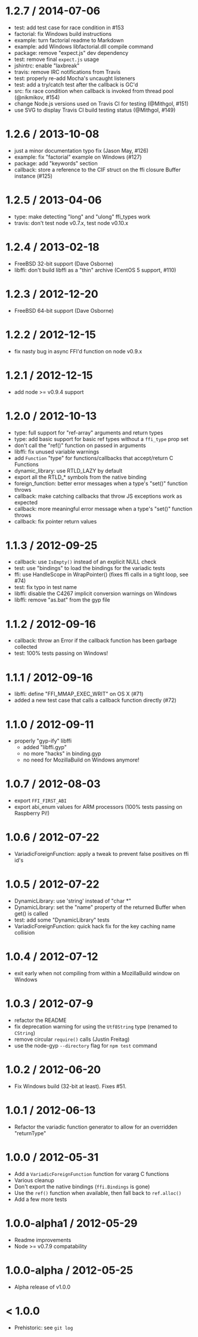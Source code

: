 
1.2.7 / 2014-07-06
==================

 * test: add test case for race condition in #153
 * factorial: fix Windows build instructions
 * example: turn factorial readme to Markdown
 * example: add Windows libfactorial.dll compile command
 * package: remove "expect.js" dev dependency
 * test: remove final `expect.js` usage
 * jshintrc: enable "laxbreak"
 * travis: remove IRC notifications from Travis
 * test: properly re-add Mocha's uncaught listeners
 * test: add a try/catch test after the callback is GC'd
 * src: fix race condition when callback is invoked from thread pool (@nikmikov, #154)
 * change Node.js versions used on Travis CI for testing (@Mithgol, #151)
 * use SVG to display Travis CI build testing status (@Mithgol, #149)

1.2.6 / 2013-10-08
==================

 * just a minor documentation typo fix (Jason May, #126)
 * example: fix "factorial" example on Windows (#127)
 * package: add "keywords" section
 * callback: store a reference to the CIF struct on the ffi closure Buffer instance (#125)

1.2.5 / 2013-04-06
==================

 * type: make detecting "long" and "ulong" ffi_types work
 * travis: don't test node v0.7.x, test node v0.10.x

1.2.4 / 2013-02-18
==================

 * FreeBSD 32-bit support (Dave Osborne)
 * libffi: don't build libffi as a "thin" archive (CentOS 5 support, #110)

1.2.3 / 2012-12-20
==================

 * FreeBSD 64-bit support (Dave Osborne)

1.2.2 / 2012-12-15
==================

 * fix nasty bug in async FFI'd function on node v0.9.x

1.2.1 / 2012-12-15
==================

 * add node >= v0.9.4 support

1.2.0 / 2012-10-13
==================

 * type: full support for "ref-array" arguments and return types
 * type: add basic support for basic ref types without a `ffi_type` prop set
 * don't call the "ref()" function on passed in arguments
 * libffi: fix unused variable warnings
 * add `Function` "type" for functions/callbacks that accept/return C Functions
 * dynamic_library: use RTLD_LAZY by default
 * export all the RTLD_* symbols from the native binding
 * foreign_function: better error messages when a type's "set()" function throws
 * callback: make catching callbacks that throw JS exceptions work as expected
 * callback: more meaningful error message when a type's "set()" function throws
 * callback: fix pointer return values

1.1.3 / 2012-09-25
==================

 * callback: use `IsEmpty()` instead of an explicit NULL check
 * test: use "bindings" to load the bindings for the variadic tests
 * ffi: use HandleScope in WrapPointer() (fixes ffi calls in a tight loop, see #74)
 * test: fix typo in test name
 * libffi: disable the C4267 implicit conversion warnings on Windows
 * libffi: remove "as.bat" from the gyp file

1.1.2 / 2012-09-16
==================

 * callback: throw an Error if the callback function has been garbage collected
 * test: 100% tests passing on Windows!

1.1.1 / 2012-09-16
==================

 * libffi: define "FFI_MMAP_EXEC_WRIT" on OS X (#71)
 * added a new test case that calls a callback function directly (#72)

1.1.0 / 2012-09-11
==================

 * properly "gyp-ify" libffi
   - added "libffi.gyp"
   - no more "hacks" in binding.gyp
   - no need for MozillaBuild on Windows anymore!

1.0.7 / 2012-08-03
==================

 * export `FFI_FIRST_ABI`
 * export abi_enum values for ARM processors (100% tests passing on Raspberry Pi!)

1.0.6 / 2012-07-22
==================

 * VariadicForeignFunction: apply a tweak to prevent false positives on ffi id's

1.0.5 / 2012-07-22
==================

 * DynamicLibrary: use 'string' instead of "char *"
 * DynamicLibrary: set the "name" property of the returned Buffer when get() is called
 * test: add some "DynamicLibrary" tests
 * VariadicForeignFunction: quick hack fix for the key caching name collision

1.0.4 / 2012-07-12
==================

 * exit early when not compiling from within a MozillaBuild window on Windows

1.0.3 / 2012-07-9
=================

 * refactor the README
 * fix deprecation warning for using the `Utf8String` type (renamed to `CString`)
 * remove circular `require()` calls (Justin Freitag)
 * use the node-gyp `--directory` flag for `npm test` command

1.0.2 / 2012-06-20
==================

 * Fix Windows build (32-bit at least). Fixes #51.

1.0.1 / 2012-06-13
==================

 * Refactor the variadic function generator to allow for an overridden "returnType"

1.0.0 / 2012-05-31
==================

 * Add a `VariadicForeignFunction` function for vararg C functions
 * Various cleanup
 * Don't export the native bindings (`ffi.Bindings` is gone)
 * Use the `ref()` function when available, then fall back to `ref.alloc()`
 * Add a few more tests

1.0.0-alpha1 / 2012-05-29
=========================

 * Readme improvements
 * Node >= v0.7.9 compatability

1.0.0-alpha / 2012-05-25
========================

 * Alpha release of v1.0.0

< 1.0.0
=======

 * Prehistoric: see `git log`
